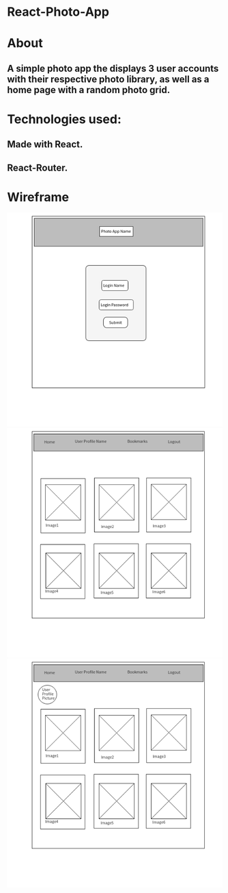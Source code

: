 # React-Photo-App

# About
## A simple photo app the displays 3 user accounts with their respective photo library, as well as a home page with a random photo grid.

# Technologies used:
## Made with React. 
## React-Router.


# Wireframe
![Page1](https://github.com/devrlora/React-Photo-App/blob/master/react-photoapp/Wireframe/PhotoApp-Page1-Login.png "Page1")
![Page2](https://github.com/devrlora/React-Photo-App/blob/master/react-photoapp/Wireframe/PhotoApp-Page2-Home.png "Page2")
![Page3](https://github.com/devrlora/React-Photo-App/blob/master/react-photoapp/Wireframe/PhotoApp-Page3-UserProfile.png "Page3")